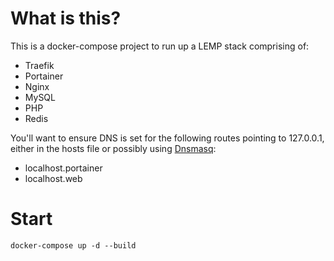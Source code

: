 # What is this?

This is a docker-compose project to run up a LEMP stack comprising of:

* Traefik
* Portainer
* Nginx
* MySQL
* PHP
* Redis

You'll want to ensure DNS is set for the following routes pointing to 127.0.0.1, either in the hosts file or possibly using [Dnsmasq](https://github.com/elalemanyo/docker-localhost#hosts-file---wildcard-dns-domain-on-mac-os-x):

* localhost.portainer
* localhost.web

# Start

    docker-compose up -d --build
